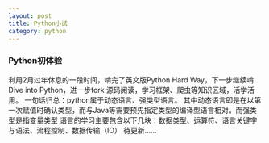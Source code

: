 ```yaml
---
layout: post
title: Python小试
category: python
---
```

### Python初体验
利用2月过年休息的一段时间，啃完了英文版Python Hard Way，下一步继续啃Dive into Python，进一步fork 源码阅读，学习框架、爬虫等知识区域，活学活用。
一句话归总：python属于动态语言、强类型语言。
其中动态语言即是在以第一次赋值时确认类型，而与Java等需要预先指定类型的编译型语言相对。而强类型是指变量类型
语言的学习主要包含以下几块：数据类型、运算符、语言关键字与语法、流程控制、数据传输（IO）
待更新……